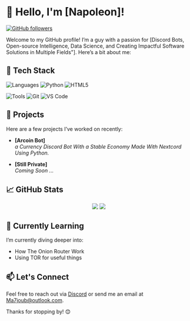# 👋 Hello, I'm [Napoleon]!

[![GitHub followers](https://img.shields.io/github/followers/napolono?style=social)](https://github.com/napolono)

Welcome to my GitHub profile! I’m a guy with a passion for [Discord Bots, Open-source Intelligence, Data Science, and Creating Impactful Software Solutions in Multiple Fields"]. Here’s a bit about me:

## 🔧 Tech Stack
![Languages](https://img.shields.io/badge/-Languages-blue?style=for-the-badge)
![Python](https://img.shields.io/badge/-Python-3776AB?style=flat-square&logo=python&logoColor=white)
![HTML5](https://img.shields.io/badge/-HTML5-E34F26?style=flat-square&logo=html5&logoColor=white)

![Tools](https://img.shields.io/badge/-Tools-blue?style=for-the-badge)
![Git](https://img.shields.io/badge/-Git-F05032?style=flat-square&logo=git&logoColor=white)
![VS Code](https://img.shields.io/badge/-VS%20Code-007ACC?style=flat-square&logo=visual-studio-code&logoColor=white)

## 🚀 Projects
Here are a few projects I’ve worked on recently:

- **[Arcoin Bot]**  
  _a Currency Discord Bot With a Stable Economy Made With Nextcord Using Python._
  
- **[Still Private]**  
  _Coming Soon ..._

## 📈 GitHub Stats
<p align="center">
  <img src="https://github-readme-stats.vercel.app/api?username=napolono&show_icons=true&hide_border=true&theme=radical" />
  <img src="https://github-readme-stats.vercel.app/api/top-langs/?username=napolono&layout=compact&hide_border=true&theme=radical" />
</p>

## 🌱 Currently Learning
I’m currently diving deeper into:
- How The Onion Router Work
- Using TOR for useful things

## 📫 Let's Connect
Feel free to reach out via [Discord](https://discord.com/user/933768652283592775) or send me an email at [Ma7joub@outlook.com](mailto:Ma7joub@outlook.com).

Thanks for stopping by! 😊

